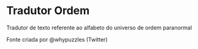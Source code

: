 # Tradutor Ordem
Tradutor de texto referente ao alfabeto do universo de ordem paranormal

Fonte criada
por @whypuzzles (Twitter)
